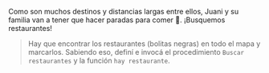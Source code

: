 <gs-toolbox toolbox-url="https://raw.githubusercontent.com/MumukiProject/mumuki-guia-gobstones-general/master/assets/toolbox_1587414845298.xml"></gs-toolbox>

<gs-attire attire-url="https://raw.githubusercontent.com/MumukiProject/mumuki-guia-gobstones-general/master/assets/attires/config_1587415470181.json"></gs-attire>

Como son muchos destinos y distancias largas entre ellos, Juani y su familia van a tener que hacer paradas para comer :fork_and_knife:. ¡Busquemos restaurantes!

> Hay que encontrar los restaurantes (bolitas negras) en todo el mapa y marcarlos. Sabiendo eso, definí e invocá el procedimiento `Buscar restaurantes` y la función `hay restaurante`.